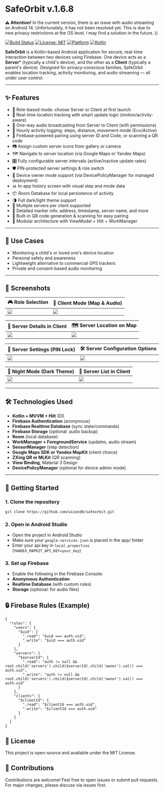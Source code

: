# SafeOrbit v.1.6.8

**⚠️ Attention!**
In the current version, there is an issue with audio streaming on Android 14.
Unfortunately, it has not been resolved yet.
This is due to new privacy restrictions at the OS level.
I may find a solution in the future. ))

[![Build Status](https://img.shields.io/badge/build-passing-brightgreen)](https://github.com/your-username/safeorbit/actions)
[![License: MIT](https://img.shields.io/badge/license-MIT-blue.svg)](LICENSE)
[![Platform](https://img.shields.io/badge/platform-Android-green.svg)](https://developer.android.com/)
[![Kotlin](https://img.shields.io/badge/language-Kotlin-orange.svg)](https://kotlinlang.org/)

**SafeOrbit**  is a Kotlin-based Android application for secure, real-time interaction between two devices using Firebase. One device acts as a **Server*** (typically a child's device), and the other as a **Client** (typically a parent's device). Designed for privacy-conscious families, SafeOrbit enables location tracking, activity monitoring, and audio streaming — all under user control.

---

## ✨ Features

- 🔐 Role-based mode: choose Server or Client at first launch
- 📍 Real-time location tracking with smart update logic (motion/activity-aware)
- 🎤 One-way audio broadcasting from Server to Client (with permissions)
- 🧠 Hourly activity logging: steps, distance, movement mode (Eco/Active)
- 📱 Firebase-powered pairing using server ID and Code, or scanning a QR code
- 📷 Assign custom server icons from gallery or camera
- 🗺️ Navigate to server location (via Google Maps or Yandex Maps)
- 🎛️ Fully configurable server intervals (active/inactive update rates)
- 🛡️ PIN-protected server settings & role switch
- 🔐 Device owner mode support (via DevicePolicyManager for managed deployment)
- 📊 In-app history screen with visual step and mode data
- 📦 Room Database for local persistence of activity
- 🌗 Full dark/light theme support
- 👥 Multiple servers per client supported
- 🧾 Detailed marker info: address, timestamp, server name, and more
- 📸 Built-in QR code generation & scanning for easy pairing
- 🧩 Modular architecture with ViewModel + Hilt + WorkManager

---

## 📲 Use Cases

- Monitoring a child's or loved one's device location
- Personal safety and awareness
- Lightweight alternative to commercial GPS trackers
- Private and consent-based audio monitoring

---

## 📸 Screenshots

| 🎮 Role Selection              | 📡 Client Mode (Map & Audio)     |
|-------------------------------|----------------------------------|
| ![](images/screenshot1.png)   | ![](images/screenshot2.png)      |

| 🧾 Server Details in Client     | 🗺️ Server Location on Map        |
|--------------------------------|----------------------------------|
| ![](images/screenshot3.png)    | ![](images/screenshot7.png)      |

| 🔐 Server Settings (PIN Lock)  | 🛠️ Server Configuration Options |
|--------------------------------|---------------------------------|
| ![](images/screenshot6.png)    | ![](images/screenshot4.png)     |

| 🌙 Night Mode (Dark Theme)     | 🧾 Server List in Client    |
|--------------------------------|-----------------------------|
| ![](images/screenshot5.png)    | ![](images/screenshot8.png) |

---

## 🛠️ Technologies Used

- **Kotlin + MVVM + Hilt** (DI)
- **Firebase Authentication** (anonymous)
- **Firebase Realtime Database** (sync state/commands)
- **Firebase Storage** (optional: audio backup)
- **Room** (local database)
- **WorkManager + ForegroundService** (updates, audio stream)
- **SensorManager** (step detection)
- **Google Maps SDK or Yandex MapKit** (client choice)
- **ZXing QR or MLKit** (QR scanning)
- **View Binding**, Material 3 Design
- **DevicePolicyManager** (optional for device admin mode)

---

## 🚀 Getting Started

### 1. Clone the repository

```bash
git clone https://github.com/wizand0/safeorbit.git
```

### 2. Open in Android Studio
- Open the project in Android Studio
- Make sure your ```google-services.json``` is placed in the app/ folder
- Enter your api key in ```local.properties``` (```YANDEX_MAPKIT_API_KEY=your_key```)

### 3. Set up Firebase
- Enable the following in the Firebase Console:
- **Anonymous Authentication**
- **Realtime Database** (with custom rules)
- **Storage** (optional: for audio files)

## 🔒 Firebase Rules (Example)
```
{
  "rules": {
    "users": {
      "$uid": {
        ".read": "$uid === auth.uid",
        ".write": "$uid === auth.uid"
      }
    },
    "servers": {
      "$serverId": {
        ".read": "auth != null && root.child('servers').child($serverId).child('owner').val() === auth.uid",
        ".write": "auth != null && root.child('servers').child($serverId).child('owner').val() === auth.uid"
      }
    },
    "clients": {
      "$clientId": {
        ".read": "$clientId === auth.uid",
        ".write": "$clientId === auth.uid"
      }
    }
  }
}

```

## 📄 License
This project is open-source and available under the MIT License.

## 🙌 Contributions
Contributions are welcome! Feel free to open issues or submit pull requests. For major changes, please discuss via issues first.